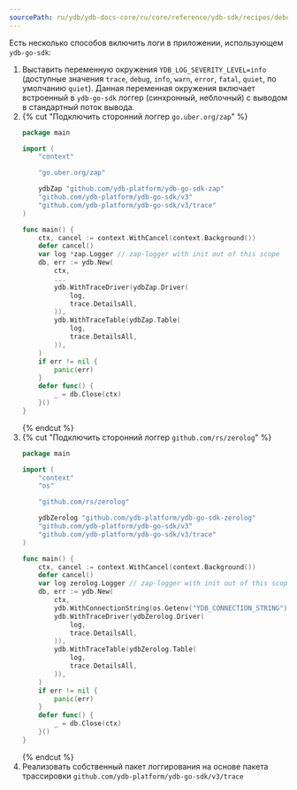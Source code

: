 ```yaml
---
sourcePath: ru/ydb/ydb-docs-core/ru/core/reference/ydb-sdk/recipes/debug/_includes/logs/go.md
---
```

Есть несколько способов включить логи в приложении, использующем `ydb-go-sdk`:
1. Выставить переменную окружения `YDB_LOG_SEVERITY_LEVEL=info` (доступные значения `trace`, `debug`, `info`, `warn`, `error`, `fatal`, `quiet`, по умолчанию `quiet`). 
    Данная переменная окружения включает встроенный в `ydb-go-sdk` логгер (синхронный, неблочный) с выводом в стандартный поток вывода. 
2. {% cut "Подключить сторонний логгер `go.uber.org/zap`" %}
    ```go
    package main

    import (
        "context"

        "go.uber.org/zap"

        ydbZap "github.com/ydb-platform/ydb-go-sdk-zap"
        "github.com/ydb-platform/ydb-go-sdk/v3"
        "github.com/ydb-platform/ydb-go-sdk/v3/trace"
    )

    func main() {
        ctx, cancel := context.WithCancel(context.Background())
        defer cancel()
        var log *zap.Logger // zap-logger with init out of this scope
        db, err := ydb.New(
            ctx,
            ...
            ydb.WithTraceDriver(ydbZap.Driver(
                log,
                trace.DetailsAll,
            )),
            ydb.WithTraceTable(ydbZap.Table(
                log,
                trace.DetailsAll,
            )),
        )
        if err != nil {
            panic(err)
        }
        defer func() {
            _ = db.Close(ctx)
        }()
    }
    ```
    {% endcut %}
3. {% cut "Подключить сторонний логгер `github.com/rs/zerolog`" %} 
    ```go
    package main

    import (
        "context"
        "os"

        "github.com/rs/zerolog"

        ydbZerolog "github.com/ydb-platform/ydb-go-sdk-zerolog"
        "github.com/ydb-platform/ydb-go-sdk/v3"
        "github.com/ydb-platform/ydb-go-sdk/v3/trace"
    )

    func main() {
        ctx, cancel := context.WithCancel(context.Background())
        defer cancel()
        var log zerolog.Logger // zap-logger with init out of this scope
        db, err := ydb.New(
            ctx,
            ydb.WithConnectionString(os.Getenv("YDB_CONNECTION_STRING")),
            ydb.WithTraceDriver(ydbZerolog.Driver(
                log,
                trace.DetailsAll,
            )),
            ydb.WithTraceTable(ydbZerolog.Table(
                log,
                trace.DetailsAll,
            )),
        )
        if err != nil {
            panic(err)
        }
        defer func() {
            _ = db.Close(ctx)
        }()
    }
    ```
    {% endcut %}
4. Реализовать собственный пакет логгирования на основе пакета трассировки `github.com/ydb-platform/ydb-go-sdk/v3/trace`

